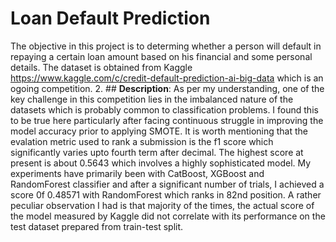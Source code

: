 # Loan Default Prediction
The objective in this project is to determing whether a person will default in repaying a certain loan amount based on his financial and some personal details. The dataset is obtained from Kaggle https://www.kaggle.com/c/credit-default-prediction-ai-big-data which is an ogoing competition.
2. ## **Description**: As per my understanding, one of the key challenge in this competition lies in the imbalanced nature of the datasets which is probably common to
classification problems. I found this to be true here particularly after facing continuous struggle in improving the model accuracy prior to applying SMOTE. It is worth mentioning that the evalation metric used to rank a submission is the f1 score which significantly varies upto fourth term after decimal. The highest score at present is about 0.5643 which involves a highly sophisticated model. My experiments have primarily been with CatBoost, XGBoost and RandomForest classifier and after a significant number of trials, I achieved a score 0f 0.48571 with RandomForest which ranks in 82nd position. A rather peculiar observation I had is that majority of the times, the actual score of the model measured by Kaggle did not correlate with its performance on the test dataset prepared from train-test split. 


